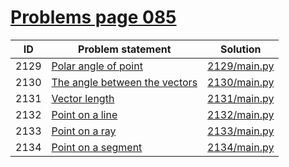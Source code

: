 # [Problems page 085](https://www.e-olymp.com/en/problems?page=85)


| ID   | Problem statement                                                         | Solution                     |
|------|---------------------------------------------------------------------------|------------------------------|
| 2129 | [Polar angle of point](https://www.e-olymp.com/en/problems/2129)          | [2129/main.py](2129/main.py) |
| 2130 | [The angle between the vectors](https://www.e-olymp.com/en/problems/2130) | [2130/main.py](2130/main.py) |
| 2131 | [Vector length](https://www.e-olymp.com/en/problems/2131)                 | [2131/main.py](2131/main.py) |
| 2132 | [Point on a line](https://www.e-olymp.com/en/problems/2132)               | [2132/main.py](2132/main.py) |
| 2133 | [Point on a ray](https://www.e-olymp.com/en/problems/2133)                | [2133/main.py](2133/main.py) |
| 2134 | [Point on a segment](https://www.e-olymp.com/en/problems/2134)            | [2134/main.py](2134/main.py) |

